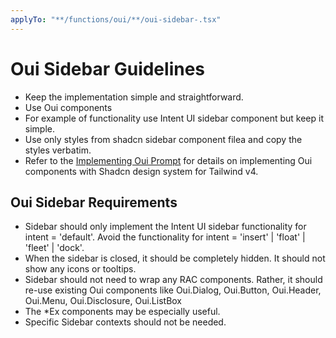 ```yaml
---
applyTo: "**/functions/oui/**/oui-sidebar-.tsx"
---
```


# Oui Sidebar Guidelines

- Keep the implementation simple and straightforward.
- Use Oui components
- For example of functionality use Intent UI sidebar component but keep it simple.
- Use only styles from shadcn sidebar component filea and copy the styles verbatim.
- Refer to the [Implementing Oui Prompt](../prompts/oui-implementing.prompt.md) for details on implementing Oui components with Shadcn design system for Tailwind v4.

## Oui Sidebar Requirements

- Sidebar should only implement the Intent UI sidebar functionality for intent = 'default'. Avoid the functionality for intent = 'insert' | 'float' | 'fleet' | 'dock'.
- When the sidebar is closed, it should be completely hidden. It should not show any icons or tooltips.
- Sidebar should not need to wrap any RAC components. Rather, it should re-use existing Oui components like Oui.Dialog, Oui.Button, Oui.Header, Oui.Menu, Oui.Disclosure, Oui.ListBox
- The \*Ex components may be especially useful.
- Specific Sidebar contexts should not be needed.
